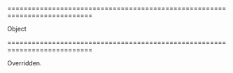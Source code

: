 <!--**
/*-------------------------------------------
    Auto-generated file. Do not modify.
-------------------------------------------

**-->
===========================================================================
<!--type-->Object<!--/type-->
===========================================================================

<!--shortDescription-->
Overridden.
<!--/shortDescription-->

<!--fullDescription-->

<!--/fullDescription-->